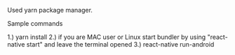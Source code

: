 Used yarn package manager. 

Sample commands

1.) yarn install
2.) if you are MAC user or Linux start bundler by using "react-native start" and leave the terminal opened
3.) react-native run-android
